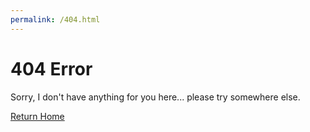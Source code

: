 ```yaml
---
permalink: /404.html
---
```


# 404 Error

Sorry, I don't have anything for you here... please try somewhere else.

[Return Home](//andrewreece.co.uk)
